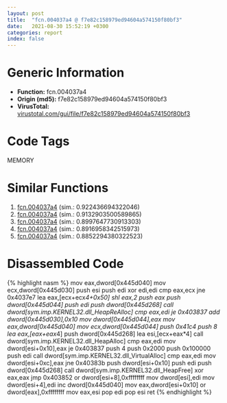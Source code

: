 ```yaml
---
layout: post
title:  "fcn.004037a4 @ f7e82c158979ed94604a574150f80bf3"
date:   2021-08-30 15:52:19 +0300
categories: report
index: false
---
```


# Generic Information
- **Function:** fcn.004037a4
- **Origin (md5):** f7e82c158979ed94604a574150f80bf3
- **VirusTotal:** [virustotal.com/gui/file/f7e82c158979ed94604a574150f80bf3][virustotal_ref]

# Code Tags
<span class="tag" id="MEMORY">MEMORY</span>


# Similar Functions

1. [fcn.004037a4][similar_1_ref] (sim.: 0.922436694322046)
2. [fcn.004037a4][similar_2_ref] (sim.: 0.9132903500589865)
3. [fcn.004037a4][similar_3_ref] (sim.: 0.8997647730913303)
4. [fcn.004037a4][similar_4_ref] (sim.: 0.8916958342515973)
5. [fcn.004037a4][similar_5_ref] (sim.: 0.8852294380322523)


# Disassembled Code

{% highlight nasm %}
mov eax,dword[0x445d040]
mov ecx,dword[0x445d030]
push esi
push edi
xor edi,edi
cmp eax,ecx
jne 0x4037e7
lea eax,[ecx+ecx*4+0x50]
shl eax,2
push eax
push dword[0x445d044]
push edi
push dword[0x445d268]
call dword[sym.imp.KERNEL32.dll_HeapReAlloc]
cmp eax,edi
je 0x403837
add dword[0x445d030],0x10
mov dword[0x445d044],eax
mov eax,dword[0x445d040]
mov ecx,dword[0x445d044]
push 0x41c4
push 8
lea eax,[eax+eax*4]
push dword[0x445d268]
lea esi,[ecx+eax*4]
call dword[sym.imp.KERNEL32.dll_HeapAlloc]
cmp eax,edi
mov dword[esi+0x10],eax
je 0x403837
push 4
push 0x2000
push 0x100000
push edi
call dword[sym.imp.KERNEL32.dll_VirtualAlloc]
cmp eax,edi
mov dword[esi+0xc],eax
jne 0x40383b
push dword[esi+0x10]
push edi
push dword[0x445d268]
call dword[sym.imp.KERNEL32.dll_HeapFree]
xor eax,eax
jmp 0x403852
or dword[esi+8],0xffffffff
mov dword[esi],edi
mov dword[esi+4],edi
inc dword[0x445d040]
mov eax,dword[esi+0x10]
or dword[eax],0xffffffff
mov eax,esi
pop edi
pop esi
ret 
{% endhighlight %}


[similar_1_ref]: /report/fcn.004037a4@b5eea20048e4cae4d6d5cf217b3bf6aa
[similar_2_ref]: /report/fcn.004037a4@0841f42b944116c5dc65d5c38b0f953e
[similar_3_ref]: /report/fcn.004037a4@70d0f9508c28ca464add6c4b92b2fe10
[similar_4_ref]: /report/fcn.004037a4@7dd153bad1771b9e8d5266a341ebf949
[similar_5_ref]: /report/fcn.004037a4@2671e906b520b8ecce5ac840789cf6f5
[virustotal_ref]: https://www.virustotal.com/gui/file/f7e82c158979ed94604a574150f80bf3